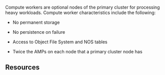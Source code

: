 
Compute workers are optional nodes of the primary cluster for processing heavy workloads. Compute worker characteristics include the following:

-   No permanent storage

-   No persistence on failure

-   Access to Object File System and NOS tables

-   Twice the AMPs on each node that a primary cluster node has


## Resources


